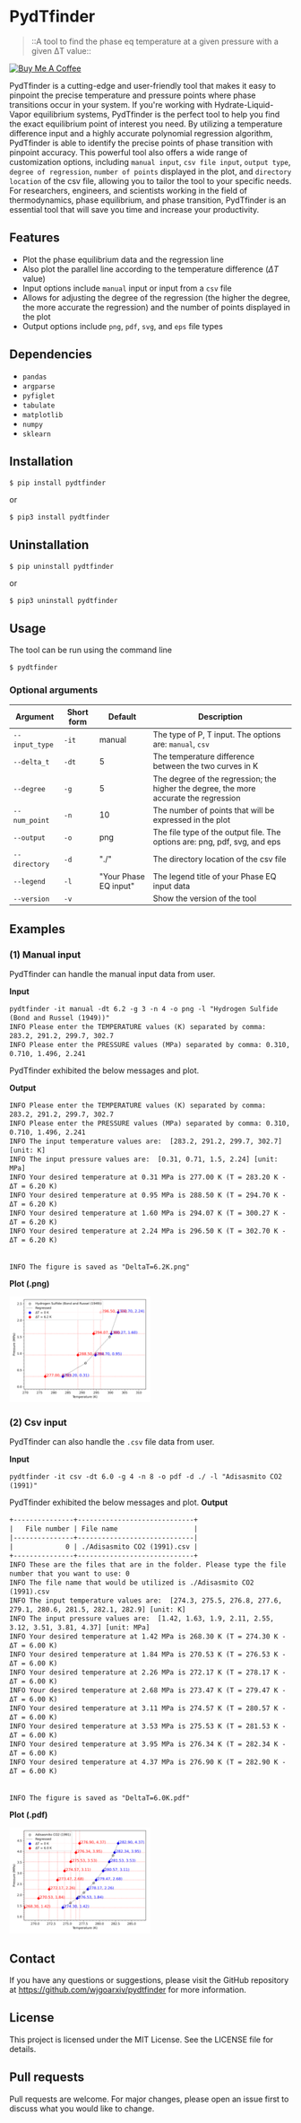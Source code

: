 # **PydTfinder**
> ::A tool to find the phase eq temperature at a given pressure with a given ΔT value::

<a href="https://www.buymeacoffee.com/woojingo" target="_blank"><img src="https://cdn.buymeacoffee.com/buttons/v2/default-red.png" alt="Buy Me A Coffee" style="height: 40px !important;width: 120px !important;" ></a>

PydTfinder is a cutting-edge and user-friendly tool that makes it easy to pinpoint the precise temperature and pressure points where phase transitions occur in your system. If you're working with Hydrate-Liquid-Vapor equilibrium systems, PydTfinder is the perfect tool to help you find the exact equilibrium point of interest you need. By utilizing a temperature difference input and a highly accurate polynomial regression algorithm, PydTfinder is able to identify the precise points of phase transition with pinpoint accuracy. This powerful tool also offers a wide range of customization options, including `manual input`, `csv file input`, `output type`, `degree of regression`, `number of points` displayed in the plot, and `directory location` of the csv file, allowing you to tailor the tool to your specific needs. For researchers, engineers, and scientists working in the field of thermodynamics, phase equilibrium, and phase transition, PydTfinder is an essential tool that will save you time and increase your productivity.

## **Features**
- Plot the phase equilibrium data and the regression line
- Also plot the parallel line according to the temperature difference ($\Delta T$ value)
- Input options include `manual` input or input from a `csv` file
- Allows for adjusting the degree of the regression (the higher the degree, the more accurate the regression) and the number of points displayed in the plot
- Output options include `png`, `pdf`, `svg`, and `eps` file types

## **Dependencies**
- `pandas`
- `argparse`
- `pyfiglet`
- `tabulate`
- `matplotlib`
- `numpy`
- `sklearn`

## **Installation**
```
$ pip install pydtfinder
```
or
```
$ pip3 install pydtfinder
```

## **Uninstallation**
```
$ pip uninstall pydtfinder
```
or
```
$ pip3 uninstall pydtfinder
```

## **Usage**
The tool can be run using the command line 

```
$ pydtfinder
```

### **Optional arguments**
| Argument | Short form | Default | Description |
| --- | --- | --- | --- |
| `--input_type` | `-it` | manual | The type of P, T input. The options are: `manual`, `csv`|
| `--delta_t` | `-dt` | 5 | The temperature difference between the two curves in K |
| `--degree` | `-g` | 5 | The degree of the regression; the higher the degree, the more accurate the regression |
| `--num_point` | `-n` | 10 | The number of points that will be expressed in the plot |
| `--output` | `-o` | png | The file type of the output file. The options are: png, pdf, svg, and eps |
| `--directory` | `-d` | "./" | The directory location of the csv file |
| `--legend` | `-l` | "Your Phase EQ input" | The legend title of your Phase EQ input data |
| `--version` | `-v` | | Show the version of the tool |

## **Examples**
### **(1) Manual input**
PydTfinder can handle the manual input data from user. 

**Input**
```
pydtfinder -it manual -dt 6.2 -g 3 -n 4 -o png -l "Hydrogen Sulfide (Bond and Russel (1949))"
INFO Please enter the TEMPERATURE values (K) separated by comma: 283.2, 291.2, 299.7, 302.7
INFO Please enter the PRESSURE values (MPa) separated by comma: 0.310, 0.710, 1.496, 2.241
```

PydTfinder exhibited the below messages and plot.

**Output**
```
INFO Please enter the TEMPERATURE values (K) separated by comma: 283.2, 291.2, 299.7, 302.7
INFO Please enter the PRESSURE values (MPa) separated by comma: 0.310, 0.710, 1.496, 2.241
INFO The input temperature values are:  [283.2, 291.2, 299.7, 302.7] [unit: K]
INFO The input pressure values are:  [0.31, 0.71, 1.5, 2.24] [unit: MPa]
INFO Your desired temperature at 0.31 MPa is 277.00 K (T = 283.20 K - ΔT = 6.20 K)
INFO Your desired temperature at 0.95 MPa is 288.50 K (T = 294.70 K - ΔT = 6.20 K)
INFO Your desired temperature at 1.60 MPa is 294.07 K (T = 300.27 K - ΔT = 6.20 K)
INFO Your desired temperature at 2.24 MPa is 296.50 K (T = 302.70 K - ΔT = 6.20 K)


INFO The figure is saved as "DeltaT=6.2K.png"
```

**Plot (.png)**

<img src="./run_examples/manual/DeltaT=6.2K.png" height="50%" width="50%">

### **(2) Csv input**
PydTfinder can also handle the `.csv` file data from user. 

**Input**
```
pydtfinder -it csv -dt 6.0 -g 4 -n 8 -o pdf -d ./ -l "Adisasmito CO2 (1991)"
```

PydTfinder exhibited the below messages and plot.
**Output**
```
+---------------+-----------------------------+
|   File number | File name                   |
|---------------+-----------------------------|
|             0 | ./Adisasmito CO2 (1991).csv |
+---------------+-----------------------------+
INFO These are the files that are in the folder. Please type the file number that you want to use: 0
INFO The file name that would be utilized is ./Adisasmito CO2 (1991).csv
INFO The input temperature values are:  [274.3, 275.5, 276.8, 277.6, 279.1, 280.6, 281.5, 282.1, 282.9] [unit: K]
INFO The input pressure values are:  [1.42, 1.63, 1.9, 2.11, 2.55, 3.12, 3.51, 3.81, 4.37] [unit: MPa]
INFO Your desired temperature at 1.42 MPa is 268.30 K (T = 274.30 K - ΔT = 6.00 K)
INFO Your desired temperature at 1.84 MPa is 270.53 K (T = 276.53 K - ΔT = 6.00 K)
INFO Your desired temperature at 2.26 MPa is 272.17 K (T = 278.17 K - ΔT = 6.00 K)
INFO Your desired temperature at 2.68 MPa is 273.47 K (T = 279.47 K - ΔT = 6.00 K)
INFO Your desired temperature at 3.11 MPa is 274.57 K (T = 280.57 K - ΔT = 6.00 K)
INFO Your desired temperature at 3.53 MPa is 275.53 K (T = 281.53 K - ΔT = 6.00 K)
INFO Your desired temperature at 3.95 MPa is 276.34 K (T = 282.34 K - ΔT = 6.00 K)
INFO Your desired temperature at 4.37 MPa is 276.90 K (T = 282.90 K - ΔT = 6.00 K)


INFO The figure is saved as "DeltaT=6.0K.pdf"
```
**Plot (.pdf)**

<img src="./run_examples/csv/DeltaT=6.0K.png" height="50%" width="50%">

## **Contact**
If you have any questions or suggestions, please visit the GitHub repository at https://github.com/wjgoarxiv/pydtfinder for more information.

## **License**
This project is licensed under the MIT License. See the LICENSE file for details.

## **Pull requests**
Pull requests are welcome. For major changes, please open an issue first to discuss what you would like to change.
